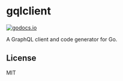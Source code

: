 # gqlclient

[![godocs.io](https://godocs.io/git.sr.ht/~emersion/gqlclient?status.svg)](https://godocs.io/git.sr.ht/~emersion/gqlclient)

A GraphQL client and code generator for Go.

## License

MIT

